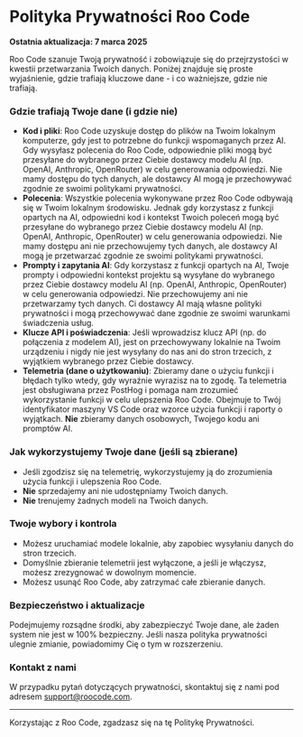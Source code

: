 # Polityka Prywatności Roo Code

**Ostatnia aktualizacja: 7 marca 2025**

Roo Code szanuje Twoją prywatność i zobowiązuje się do przejrzystości w kwestii przetwarzania Twoich danych. Poniżej znajduje się proste wyjaśnienie, gdzie trafiają kluczowe dane - i co ważniejsze, gdzie nie trafiają.

### **Gdzie trafiają Twoje dane (i gdzie nie)**

- **Kod i pliki**: Roo Code uzyskuje dostęp do plików na Twoim lokalnym komputerze, gdy jest to potrzebne do funkcji wspomaganych przez AI. Gdy wysyłasz polecenia do Roo Code, odpowiednie pliki mogą być przesyłane do wybranego przez Ciebie dostawcy modelu AI (np. OpenAI, Anthropic, OpenRouter) w celu generowania odpowiedzi. Nie mamy dostępu do tych danych, ale dostawcy AI mogą je przechowywać zgodnie ze swoimi politykami prywatności.
- **Polecenia**: Wszystkie polecenia wykonywane przez Roo Code odbywają się w Twoim lokalnym środowisku. Jednak gdy korzystasz z funkcji opartych na AI, odpowiedni kod i kontekst Twoich poleceń mogą być przesyłane do wybranego przez Ciebie dostawcy modelu AI (np. OpenAI, Anthropic, OpenRouter) w celu generowania odpowiedzi. Nie mamy dostępu ani nie przechowujemy tych danych, ale dostawcy AI mogą je przetwarzać zgodnie ze swoimi politykami prywatności.
- **Prompty i zapytania AI**: Gdy korzystasz z funkcji opartych na AI, Twoje prompty i odpowiedni kontekst projektu są wysyłane do wybranego przez Ciebie dostawcy modelu AI (np. OpenAI, Anthropic, OpenRouter) w celu generowania odpowiedzi. Nie przechowujemy ani nie przetwarzamy tych danych. Ci dostawcy AI mają własne polityki prywatności i mogą przechowywać dane zgodnie ze swoimi warunkami świadczenia usług.
- **Klucze API i poświadczenia**: Jeśli wprowadzisz klucz API (np. do połączenia z modelem AI), jest on przechowywany lokalnie na Twoim urządzeniu i nigdy nie jest wysyłany do nas ani do stron trzecich, z wyjątkiem wybranego przez Ciebie dostawcy.
- **Telemetria (dane o użytkowaniu)**: Zbieramy dane o użyciu funkcji i błędach tylko wtedy, gdy wyraźnie wyrazisz na to zgodę. Ta telemetria jest obsługiwana przez PostHog i pomaga nam zrozumieć wykorzystanie funkcji w celu ulepszenia Roo Code. Obejmuje to Twój identyfikator maszyny VS Code oraz wzorce użycia funkcji i raporty o wyjątkach. **Nie** zbieramy danych osobowych, Twojego kodu ani promptów AI.

### **Jak wykorzystujemy Twoje dane (jeśli są zbierane)**

- Jeśli zgodzisz się na telemetrię, wykorzystujemy ją do zrozumienia użycia funkcji i ulepszenia Roo Code.
- **Nie** sprzedajemy ani nie udostępniamy Twoich danych.
- **Nie** trenujemy żadnych modeli na Twoich danych.

### **Twoje wybory i kontrola**

- Możesz uruchamiać modele lokalnie, aby zapobiec wysyłaniu danych do stron trzecich.
- Domyślnie zbieranie telemetrii jest wyłączone, a jeśli je włączysz, możesz zrezygnować w dowolnym momencie.
- Możesz usunąć Roo Code, aby zatrzymać całe zbieranie danych.

### **Bezpieczeństwo i aktualizacje**

Podejmujemy rozsądne środki, aby zabezpieczyć Twoje dane, ale żaden system nie jest w 100% bezpieczny. Jeśli nasza polityka prywatności ulegnie zmianie, powiadomimy Cię o tym w rozszerzeniu.

### **Kontakt z nami**

W przypadku pytań dotyczących prywatności, skontaktuj się z nami pod adresem support@roocode.com.

---

Korzystając z Roo Code, zgadzasz się na tę Politykę Prywatności.
